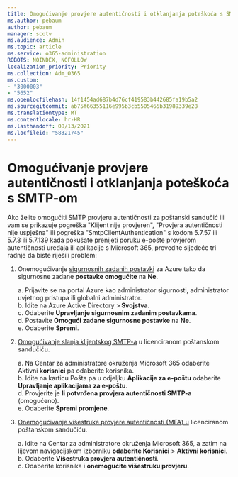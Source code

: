 ```yaml
---
title: Omogućivanje provjere autentičnosti i otklanjanja poteškoća s SMTP-om
ms.author: pebaum
author: pebaum
manager: scotv
ms.audience: Admin
ms.topic: article
ms.service: o365-administration
ROBOTS: NOINDEX, NOFOLLOW
localization_priority: Priority
ms.collection: Adm_O365
ms.custom:
- "3000003"
- "5652"
ms.openlocfilehash: 14f1454ad687b4d76cf419583b442685fa19b5a2
ms.sourcegitcommit: ab75f66355116e995b3cb5505465b31989339e28
ms.translationtype: MT
ms.contentlocale: hr-HR
ms.lasthandoff: 08/13/2021
ms.locfileid: "58321745"
---
```

# <a name="enable-smtp-authentication-and-troubleshooting"></a>Omogućivanje provjere autentičnosti i otklanjanja poteškoća s SMTP-om

Ako želite omogućiti SMTP provjeru autentičnosti za poštanski sandučić ili vam se prikazuje pogreška "Klijent nije provjeren", "Provjera autentičnosti nije uspješna" ili pogreška "SmtpClientAuthentication" s kodom 5.7.57 ili 5.7.3 ili 5.7.139 kada pokušate prenijeti poruku e-pošte provjerom autentičnosti uređaja ili aplikacije s Microsoft 365, provedite sljedeće tri radnje da biste riješili problem:

1. Onemogućivanje [sigurnosnih zadanih postavki](https://docs.microsoft.com/azure/active-directory/fundamentals/concept-fundamentals-security-defaults) za Azure tako da sigurnosne zadane **postavke omogućite** na **Ne**.

    a. Prijavite se na portal Azure kao administrator sigurnosti, administrator uvjetnog pristupa ili globalni administrator.<BR/>
    b. Idite na Azure Active Directory > **Svojstva**.<BR/>
    c. Odaberite **Upravljanje sigurnosnim zadanim postavkama**.<BR/>
    d. Postavite **Omogući zadane sigurnosne postavke** na **Ne**.<BR/>
    e. Odaberite **Spremi**.

2. [Omogućivanje slanja klijentskog SMTP-a](https://docs.microsoft.com/exchange/clients-and-mobile-in-exchange-online/authenticated-client-smtp-submission#enable-smtp-auth-for-specific-mailboxes) u licenciranom poštanskom sandučiću.

    a. Na Centar za administratore okruženja Microsoft 365 odaberite Aktivni **korisnici** pa odaberite korisnika.<BR/>
    b. Idite na karticu Pošta pa u odjeljku **Aplikacije za e-poštu** odaberite **Upravljanje aplikacijama za e-poštu**.<BR/>
    d. Provjerite je **li potvrđena provjera autentičnosti SMTP-a** (omogućeno).<BR/>
    e. Odaberite **Spremi promjene**.<BR/>

3. [Onemogućivanje višestruke provjere autentičnosti (MFA) u](https://docs.microsoft.com/microsoft-365/admin/security-and-compliance/set-up-multi-factor-authentication#turn-off-legacy-per-user-mfa) licenciranom poštanskom sandučiću.

    a. Idite na Centar za administratore okruženja Microsoft 365, a zatim na lijevom navigacijskom izborniku **odaberite Korisnici**  >  **Aktivni korisnici**.<BR/>
    b. Odaberite **Višestruka provjera autentičnosti**.<BR/>
    c. Odaberite korisnika i **onemogućite višestruku provjeru**.<BR/>
